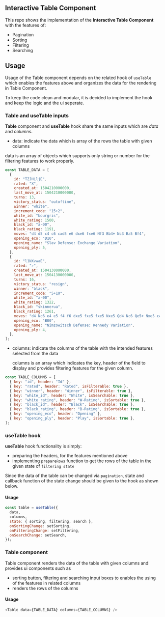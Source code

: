 ## Interactive Table Component

This repo shows the implementation of the **Interactive Table Component** with the features of:

- Pagination
- Sorting
- Filtering
- Searching

## Usage

Usage of the Table component depends on the related hook of `useTable` which enables the features above and organizes the data for the rendering in Table Component.

To keep the code clean and modular, it is decided to implement the hook and keep the logic and the ui seperate.

### Table and useTable inputs

**Table** component and **useTable** hook share the same inputs which are _data_ and _columns_.

- data: indicate the data which is array of the rows the table with given columns

data is an array of objects which supports only string or number for the filtering features to work properly.

```js
const TABLE_DATA = [
  {
    id: "TZJHLljE",
    rated: "X",
    created_at: 1504210000000,
    last_move_at: 1504210000000,
    turns: 13,
    victory_status: "outoftime",
    winner: "white",
    increment_code: "15+2",
    white_id: "bourgris",
    white_rating: 1500,
    black_id: "a-00",
    black_rating: 1191,
    moves: "d4 d5 c4 c6 cxd5 e6 dxe6 fxe6 Nf3 Bb4+ Nc3 Ba5 Bf4",
    opening_eco: "D10",
    opening_name: "Slav Defense: Exchange Variation",
    opening_ply: 5,
  },
  {
    id: "l1NXvwaE",
    rated: "✓",
    created_at: 1504130000000,
    last_move_at: 1504130000000,
    turns: 16,
    victory_status: "resign",
    winner: "black",
    increment_code: "5+10",
    white_id: "a-00",
    white_rating: 1322,
    black_id: "skinnerua",
    black_rating: 1261,
    moves: "d4 Nc6 e4 e5 f4 f6 dxe5 fxe5 fxe5 Nxe5 Qd4 Nc6 Qe5+ Nxe5 c4 Bb4+",
    opening_eco: "B00",
    opening_name: "Nimzowitsch Defense: Kennedy Variation",
    opening_ply: 4,
  },
];
```

- columns: indicate the columns of the table with the intended features selected from the data

  columns is an array which indicates the key, header of the field to display and provides filtering features for the given column.

```js
const TABLE_COLUMNS = [
  { key: "id", header: "Id" },
  { key: "rated", header: "Rated", isFilterable: true },
  { key: "winner", header: "Winner", isFilterable: true },
  { key: "white_id", header: "White", isSearchable: true },
  { key: "white_rating", header: "W-Rating", isSortable: true },
  { key: "black_id", header: "Black", isSearchable: true },
  { key: "black_rating", header: "B-Rating", isSortable: true },
  { key: "opening_eco", header: "Opening" },
  { key: "opening_ply", header: "Play", isSortable: true },
];
```

### useTable hook

**useTable** hook functionality is simply:

- preparing the headers, for the features mentioned above
- implementing `prepareRows` function to get the rows of the table in the given state of `filtering state`

Since the data of the table can be changed via `pagination`, state and callback function of the state change should be given to the hook as shown below.

#### Usage

```js
const table = useTable({
  data,
  columns,
  state: { sorting, filtering, search },
  onSortingChange: setSorting,
  onFilteringChange: setFiltering,
  onSearchChange: setSearch,
});
```

### Table component

Table component renders the data of the table with given columns and provides ui components such as

- sorting button, filtering and searching input boxes to enables the using of the features in related columns
- renders the rows of the columns

#### Usage

```js
<Table data={TABLE_DATA} columns={TABLE_COLUMNS} />
```
